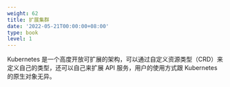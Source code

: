 ```yaml
---
weight: 62
title: 扩展集群
date: '2022-05-21T00:00:00+08:00'
type: book
level: 1
---
```


Kubernetes 是一个高度开放可扩展的架构，可以通过自定义资源类型（CRD）来定义自己的类型，还可以自己来扩展 API 服务，用户的使用方式跟 Kubernetes 的原生对象无异。
